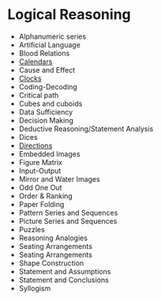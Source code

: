 # Logical Reasoning
- Alphanumeric series
- Artificial Language
- Blood Relations
- [Calendars](https://youtube.com/playlist?list=PLb2I6LyBNzJ2OF0bd_HvYhq0ztj8NFM3k)
- Cause and Effect
- [Clocks](https://youtube.com/playlist?list=PLOoogDtEDyvs3Qznc3-1DnlpbQSRuWP-z)
- Coding-Decoding
- Critical path
- Cubes and cuboids
- Data Sufficiency
- Decision Making
- Deductive Reasoning/Statement Analysis
- Dices
- [Directions](https://youtube.com/playlist?list=PLOoogDtEDyvurBIdRhhsPZ1Si-BdLbyTR)
- Embedded Images
- Figure Matrix
- Input-Output
- Mirror and Water Images
- Odd One Out
- Order & Ranking
- Paper Folding
- Pattern Series and Sequences
- Picture Series and Sequences
- Puzzles
- Reasoning Analogies
- Seating Arrangements
- Seating Arrangements
- Shape Construction
- Statement and Assumptions
- Statement and Conclusions
- Syllogism